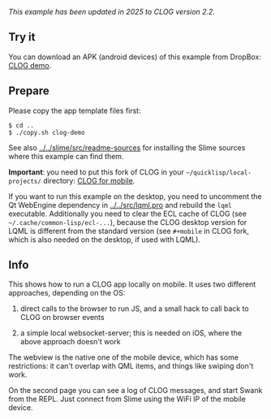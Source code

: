 *This example has been updated in 2025 to CLOG version 2.2.*


Try it
------

You can download an APK (android devices) of this example from DropBox:
[CLOG demo](https://www.dropbox.com/s/h5wy57niq4g12ec/CLOG-demo.apk?dl=0).



Prepare
-------

Please copy the app template files first:
```
$ cd ..
$ ./copy.sh clog-demo
```

See also [../../slime/src/readme-sources](../../slime/src/readme-sources.md)
for installing the Slime sources where this example can find them.

**Important**: you need to put this fork of CLOG in your
`~/quicklisp/local-projects/` directory:
[CLOG for mobile](https://gitlab.com/eql/clog-for-mobile/-/blob/main/clog-2.2.tgz).

If you want to run this example on the desktop, you need to uncomment the Qt
WebEngine dependency in [../../src/lqml.pro](../../src/lqml.pro) and rebuild
the `lqml` executable. Additionally you need to clear the ECL cache of CLOG
(see `~/.cache/common-lisp/ecl-...`), because the CLOG desktop version for LQML
is different from the standard version (see `#+mobile` in CLOG fork, which is
also needed on the desktop, if used with LQML).



Info
----

This shows how to run a CLOG app locally on mobile. It uses two different
approaches, depending on the OS:

1. direct calls to the browser to run JS, and a small hack to call back to CLOG
   on browser events

2. a simple local websocket-server; this is needed on iOS, where the above
   approach doesn't work

The webview is the native one of the mobile device, which has some
restrictions: it can't overlap with QML items, and things like swiping don't
work.

On the second page you can see a log of CLOG messages, and start Swank from the
REPL. Just connect from Slime using the WiFi IP of the mobile device.

